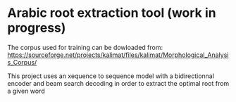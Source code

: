 # Arabic root extraction tool (work in progress)

The corpus used for training can be dowloaded from: https://sourceforge.net/projects/kalimat/files/kalimat/Morphological_Analysis_Corpus/

This project uses an xequence to sequence model with a bidirectionnal encoder and beam search decoding in order to extract the optimal root from a given word
